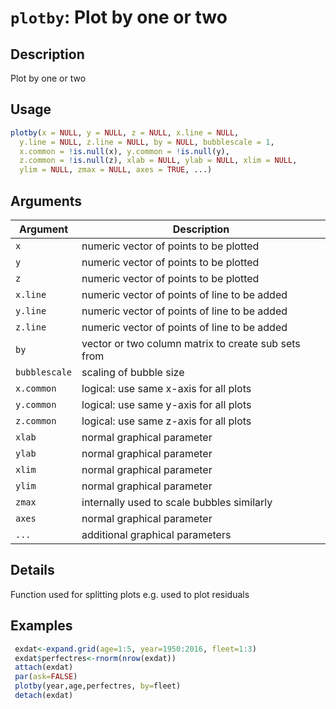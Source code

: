 # `plotby`: Plot by one or two

## Description


 Plot by one or two


## Usage

```r
plotby(x = NULL, y = NULL, z = NULL, x.line = NULL,
  y.line = NULL, z.line = NULL, by = NULL, bubblescale = 1,
  x.common = !is.null(x), y.common = !is.null(y),
  z.common = !is.null(z), xlab = NULL, ylab = NULL, xlim = NULL,
  ylim = NULL, zmax = NULL, axes = TRUE, ...)
```


## Arguments

Argument      |Description
------------- |----------------
```x```     |     numeric vector of points to be plotted
```y```     |     numeric vector of points to be plotted
```z```     |     numeric vector of points to be plotted
```x.line```     |     numeric vector of points of line to be added
```y.line```     |     numeric vector of points of line to be added
```z.line```     |     numeric vector of points of line to be added
```by```     |     vector or two column matrix to create sub sets from
```bubblescale```     |     scaling of bubble size
```x.common```     |     logical: use same x-axis for all plots
```y.common```     |     logical: use same y-axis for all plots
```z.common```     |     logical: use same z-axis for all plots
```xlab```     |     normal graphical parameter
```ylab```     |     normal graphical parameter
```xlim```     |     normal graphical parameter
```ylim```     |     normal graphical parameter
```zmax```     |     internally used to scale bubbles similarly
```axes```     |     normal graphical parameter
```...```     |     additional graphical parameters

## Details


 Function used for splitting plots e.g. used to plot residuals


## Examples

```r 
 exdat<-expand.grid(age=1:5, year=1950:2016, fleet=1:3)
 exdat$perfectres<-rnorm(nrow(exdat))
 attach(exdat)
 par(ask=FALSE)
 plotby(year,age,perfectres, by=fleet)
 detach(exdat)
 ``` 

